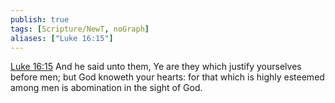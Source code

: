 ```yaml
---
publish: true
tags: [Scripture/NewT, noGraph]
aliases: ["Luke 16:15"]
---
```

[Luke 16:15](https://churchofjesuschrist.org/study/scriptures/nt/luke/16?lang=eng&id=p15#p15) And he said unto them, Ye are they which justify yourselves before men; but God knoweth your hearts: for that which is highly esteemed among men is abomination in the sight of God.
